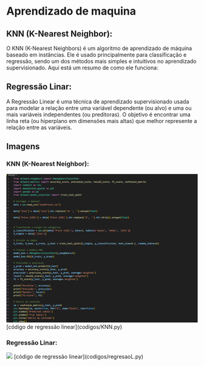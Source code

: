 # Aprendizado de maquina

## KNN (K-Nearest Neighbor):

O KNN (K-Nearest Neighbors) é um algoritmo de aprendizado de máquina baseado em instâncias. Ele é usado principalmente para classificação e regressão, sendo um dos métodos mais simples e intuitivos no aprendizado supervisionado. Aqui está um resumo de como ele funciona:

## Regressão Linar:

A Regressão Linear é uma técnica de aprendizado supervisionado usada para modelar a relação entre uma variável dependente (ou alvo) e uma ou mais variáveis independentes (ou preditoras). O objetivo é encontrar uma linha reta (ou hiperplano em dimensões mais altas) que melhor represente a relação entre as variáveis.


## Imagens

### KNN (K-Nearest Neighbor):

<img src="image/KNN.png">
[código de regressão linear](codigos/KNN.py)

### Regressão Linar:

<img src="image/RegressãoLinear.png">
[código de regressão linear](codigos/regresaoL.py)
